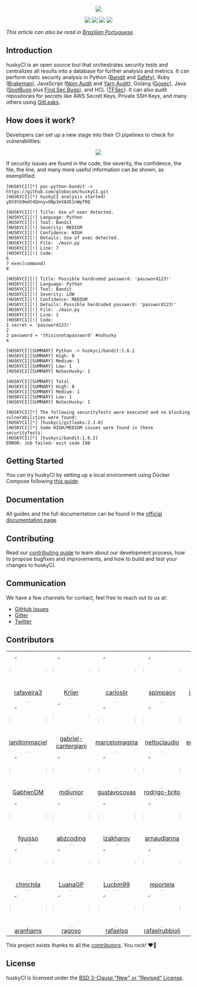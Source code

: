<p align="center">
  <img src="https://raw.githubusercontent.com/wiki/globocom/huskyCI/images/huskyCI-logo.png" align="center" height="" />
  <!-- logo font: Anton -->
</p>

<p align="center">
  <a href="https://github.com/globocom/huskyCI/releases"><img src="https://img.shields.io/github/v/release/globocom/huskyCI"/></a>
  <a href="https://github.com/rafaveira3/writing-and-presentations/blob/master/DEFCON-27-APP-SEC-VILLAGE-Rafael-Santos-huskyCI-Finding-security-flaws-in-CI-before-deploying-them.pdf"><img src="https://img.shields.io/badge/DEFCON%2027-AppSec%20Village-black"/></a>
<a href="https://github.com/rafaveira3/contributions/blob/master/huskyCI-BlackHat-Europe-2019.pdf"><img src="https://img.shields.io/badge/Black%20Hat%20Europe%202019-Arsenal-black"/></a>
<a href="https://defectdojo.readthedocs.io/en/latest/integrations.html#huskyci-report"><img src="https://img.shields.io/badge/DefectDojo-Compatible-brightgreen"/></a>
</p>

*This article can also be read in [Brazilian Portuguese](README-ptBR.md).*

## Introduction

huskyCI is an open source tool that orchestrates security tests and centralizes all results into a database for further analysis and metrics. It can perform static security analysis in Python ([Bandit][Bandit] and [Safety][Safety]), Ruby ([Brakeman][Brakeman]), JavaScript ([Npm Audit][NpmAudit] and [Yarn Audit][YarnAudit]), Golang ([Gosec][Gosec]), Java ([SpotBugs][SpotBugs] plus [Find Sec Bugs][FindSec]), and HCL ([TFSec][TFSec]). It can also audit repositories for secrets like AWS Secret Keys, Private SSH Keys, and many others using [GitLeaks][Gitleaks].

## How does it work?

Developers can set up a new stage into their CI pipelines to check for vulnerabilities:

<p align="center"><img src="huskyCI-stage.png"/></p>

If security issues are found in the code, the severity, the confidence, the file, the line, and many more useful information can be shown, as exemplified:

```
[HUSKYCI][*] poc-python-bandit -> https://github.com/globocom/huskyCI.git
[HUSKYCI][*] huskyCI analysis started! yDS9tb9mdt4QnnyvOBp3eVAXE1nWpTRQ

[HUSKYCI][!] Title: Use of exec detected.
[HUSKYCI][!] Language: Python
[HUSKYCI][!] Tool: Bandit
[HUSKYCI][!] Severity: MEDIUM
[HUSKYCI][!] Confidence: HIGH
[HUSKYCI][!] Details: Use of exec detected.
[HUSKYCI][!] File: ./main.py
[HUSKYCI][!] Line: 7
[HUSKYCI][!] Code:
6
7 exec(command)
8

[HUSKYCI][!] Title: Possible hardcoded password: 'password123!'
[HUSKYCI][!] Language: Python
[HUSKYCI][!] Tool: Bandit
[HUSKYCI][!] Severity: LOW
[HUSKYCI][!] Confidence: MEDIUM
[HUSKYCI][!] Details: Possible hardcoded password: 'password123!'
[HUSKYCI][!] File: ./main.py
[HUSKYCI][!] Line: 1
[HUSKYCI][!] Code:
1 secret = 'password123!'
2
3 password = 'thisisnotapassword' #nohusky
4

[HUSKYCI][SUMMARY] Python -> huskyci/bandit:1.6.2
[HUSKYCI][SUMMARY] High: 0
[HUSKYCI][SUMMARY] Medium: 1
[HUSKYCI][SUMMARY] Low: 1
[HUSKYCI][SUMMARY] NoSecHusky: 1

[HUSKYCI][SUMMARY] Total
[HUSKYCI][SUMMARY] High: 0
[HUSKYCI][SUMMARY] Medium: 1
[HUSKYCI][SUMMARY] Low: 1
[HUSKYCI][SUMMARY] NoSecHusky: 1

[HUSKYCI][*] The following securityTests were executed and no blocking vulnerabilities were found:
[HUSKYCI][*] [huskyci/gitleaks:2.1.0]
[HUSKYCI][*] Some HIGH/MEDIUM issues were found in these securityTests:
[HUSKYCI][*] [huskyci/bandit:1.6.2]
ERROR: Job failed: exit code 190
```

## Getting Started

You can try huskyCI by setting up a local environment using Docker Compose following [this guide](https://huskyci.opensource.globo.com/docs/quickstart/local-installation/).

## Documentation

All guides and the full documentation can be found in the [official documentation page](https://huskyci.opensource.globo.com/docs/quickstart/overview).

## Contributing

Read our [contributing guide](https://github.com/globocom/huskyCI/blob/master/CONTRIBUTING.md) to learn about our development process, how to propose bugfixes and improvements, and how to build and test your changes to huskyCI.

## Communication

We have a few channels for contact, feel free to reach out to us at:

- [GitHub Issues](https://github.com/globocom/huskyCI/issues)
- [Gitter](https://gitter.im/globocom/huskyCI)
- [Twitter](https://twitter.com/huskyCI)

## Contributors

<!-- CONTRIBUTORS_START -->
<table><tr><td align="center"><a href="https://github.com/rafaveira3"><img src="https://avatars.githubusercontent.com/u/8943477?v=4" width="100" style="border-radius: 50%;"><br>rafaveira3</a></td><td align="center"><a href="https://github.com/Krlier"><img src="https://avatars.githubusercontent.com/u/40367872?v=4" width="100" style="border-radius: 50%;"><br>Krlier</a></td><td align="center"><a href="https://github.com/carlosljr"><img src="https://avatars.githubusercontent.com/u/25513224?v=4" width="100" style="border-radius: 50%;"><br>carlosljr</a></td><td align="center"><a href="https://github.com/spimpaov"><img src="https://avatars.githubusercontent.com/u/22274988?v=4" width="100" style="border-radius: 50%;"><br>spimpaov</a></td><td align="center"><a href="https://github.com/joserenatosilva"><img src="https://avatars.githubusercontent.com/u/11424945?v=4" width="100" style="border-radius: 50%;"><br>joserenatosilva</a></td></tr><tr><td align="center"><a href="https://github.com/janiltonmaciel"><img src="https://avatars.githubusercontent.com/u/987588?v=4" width="100" style="border-radius: 50%;"><br>janiltonmaciel</a></td><td align="center"><a href="https://github.com/gabriel-cantergiani"><img src="https://avatars.githubusercontent.com/u/27586618?v=4" width="100" style="border-radius: 50%;"><br>gabriel-cantergiani</a></td><td align="center"><a href="https://github.com/marcelomagina"><img src="https://avatars.githubusercontent.com/u/12450277?v=4" width="100" style="border-radius: 50%;"><br>marcelomagina</a></td><td align="center"><a href="https://github.com/nettoclaudio"><img src="https://avatars.githubusercontent.com/u/7503687?v=4" width="100" style="border-radius: 50%;"><br>nettoclaudio</a></td><td align="center"><a href="https://github.com/edersonbrilhante"><img src="https://avatars.githubusercontent.com/u/1094995?v=4" width="100" style="border-radius: 50%;"><br>edersonbrilhante</a></td></tr><tr><td align="center"><a href="https://github.com/GabhenDM"><img src="https://avatars.githubusercontent.com/u/38007503?v=4" width="100" style="border-radius: 50%;"><br>GabhenDM</a></td><td align="center"><a href="https://github.com/mdjunior"><img src="https://avatars.githubusercontent.com/u/3290669?v=4" width="100" style="border-radius: 50%;"><br>mdjunior</a></td><td align="center"><a href="https://github.com/gustavocovas"><img src="https://avatars.githubusercontent.com/u/11429002?v=4" width="100" style="border-radius: 50%;"><br>gustavocovas</a></td><td align="center"><a href="https://github.com/rodrigo-brito"><img src="https://avatars.githubusercontent.com/u/7620947?v=4" width="100" style="border-radius: 50%;"><br>rodrigo-brito</a></td><td align="center"><a href="https://github.com/vitoriario"><img src="https://avatars.githubusercontent.com/u/17754098?v=4" width="100" style="border-radius: 50%;"><br>vitoriario</a></td></tr><tr><td align="center"><a href="https://github.com/fguisso"><img src="https://avatars.githubusercontent.com/u/5755568?v=4" width="100" style="border-radius: 50%;"><br>fguisso</a></td><td align="center"><a href="https://github.com/abzcoding"><img src="https://avatars.githubusercontent.com/u/10992695?v=4" width="100" style="border-radius: 50%;"><br>abzcoding</a></td><td align="center"><a href="https://github.com/lzakharov"><img src="https://avatars.githubusercontent.com/u/26368218?v=4" width="100" style="border-radius: 50%;"><br>lzakharov</a></td><td align="center"><a href="https://github.com/arnaudlanna"><img src="https://avatars.githubusercontent.com/u/11250299?v=4" width="100" style="border-radius: 50%;"><br>arnaudlanna</a></td><td align="center"><a href="https://github.com/brenol"><img src="https://avatars.githubusercontent.com/u/7342697?v=4" width="100" style="border-radius: 50%;"><br>brenol</a></td></tr><tr><td align="center"><a href="https://github.com/chinchila"><img src="https://avatars.githubusercontent.com/u/3947315?v=4" width="100" style="border-radius: 50%;"><br>chinchila</a></td><td align="center"><a href="https://github.com/LuanaGP"><img src="https://avatars.githubusercontent.com/u/34948516?v=4" width="100" style="border-radius: 50%;"><br>LuanaGP</a></td><td align="center"><a href="https://github.com/Lucbm99"><img src="https://avatars.githubusercontent.com/u/45500959?v=4" width="100" style="border-radius: 50%;"><br>Lucbm99</a></td><td align="center"><a href="https://github.com/mportela"><img src="https://avatars.githubusercontent.com/u/1304652?v=4" width="100" style="border-radius: 50%;"><br>mportela</a></td><td align="center"><a href="https://github.com/marcelometal"><img src="https://avatars.githubusercontent.com/u/665903?v=4" width="100" style="border-radius: 50%;"><br>marcelometal</a></td></tr><tr><td align="center"><a href="https://github.com/aranhams"><img src="https://avatars.githubusercontent.com/u/18319426?v=4" width="100" style="border-radius: 50%;"><br>aranhams</a></td><td align="center"><a href="https://github.com/ragoso"><img src="https://avatars.githubusercontent.com/u/9319775?v=4" width="100" style="border-radius: 50%;"><br>ragoso</a></td><td align="center"><a href="https://github.com/rafaelsq"><img src="https://avatars.githubusercontent.com/u/1598854?v=4" width="100" style="border-radius: 50%;"><br>rafaelsq</a></td><td align="center"><a href="https://github.com/rafaelrubbioli"><img src="https://avatars.githubusercontent.com/u/15738138?v=4" width="100" style="border-radius: 50%;"><br>rafaelrubbioli</a></td><td align="center"><a href="https://github.com/renatoaquino"><img src="https://avatars.githubusercontent.com/u/516453?v=4" width="100" style="border-radius: 50%;"><br>renatoaquino</a></td></tr></table>
<!-- CONTRIBUTORS_END -->

This project exists thanks to all the [contributors]((https://github.com/globocom/huskyCI/graphs/contributors)). You rock!   ❤️🚀

## License

huskyCI is licensed under the [BSD 3-Clause "New" or "Revised" License](https://github.com/globocom/huskyCI/blob/master/LICENSE.md).

[Bandit]: https://github.com/PyCQA/bandit
[Safety]: https://github.com/pyupio/safety
[Brakeman]: https://github.com/presidentbeef/brakeman
[Gosec]: https://github.com/securego/gosec
[NpmAudit]: https://docs.npmjs.com/cli/audit
[YarnAudit]: https://yarnpkg.com/lang/en/docs/cli/audit/
[Gitleaks]: https://github.com/zricethezav/gitleaks
[SpotBugs]: https://spotbugs.github.io
[FindSec]: https://find-sec-bugs.github.io
[TFSec]: https://github.com/liamg/tfsec
